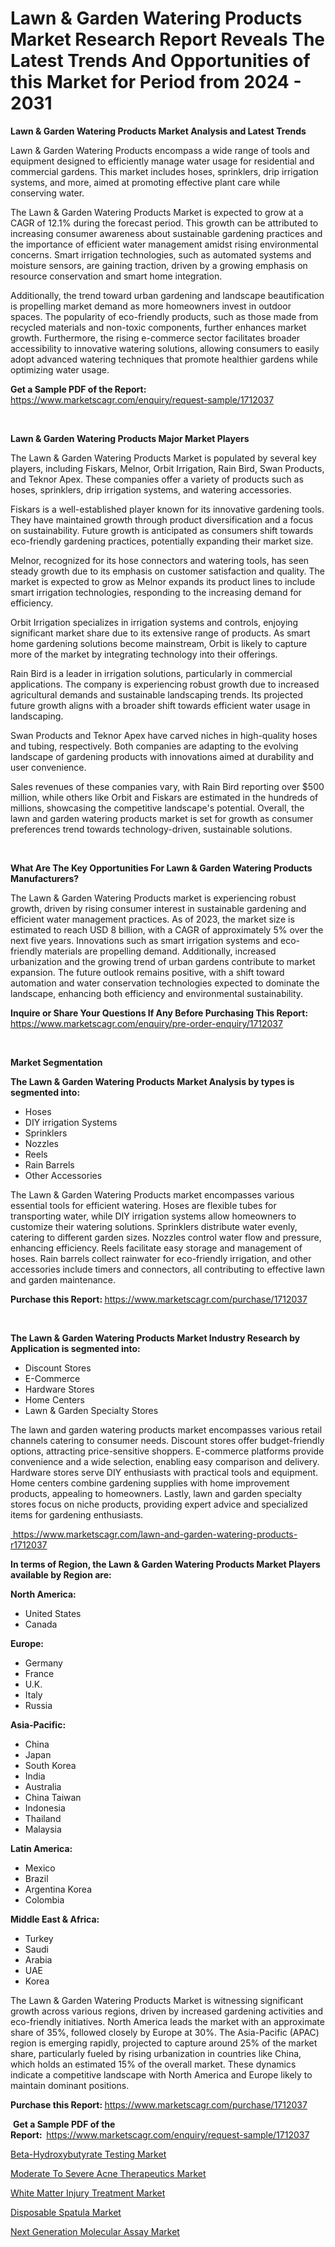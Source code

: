 <p><h1>Lawn & Garden Watering Products Market Research Report Reveals The Latest Trends And Opportunities of this Market for Period from 2024 - 2031</h1></p><p><strong>Lawn & Garden Watering Products Market Analysis and Latest Trends</strong></p>
<p><p>Lawn & Garden Watering Products encompass a wide range of tools and equipment designed to efficiently manage water usage for residential and commercial gardens. This market includes hoses, sprinklers, drip irrigation systems, and more, aimed at promoting effective plant care while conserving water.</p><p>The Lawn & Garden Watering Products Market is expected to grow at a CAGR of 12.1% during the forecast period. This growth can be attributed to increasing consumer awareness about sustainable gardening practices and the importance of efficient water management amidst rising environmental concerns. Smart irrigation technologies, such as automated systems and moisture sensors, are gaining traction, driven by a growing emphasis on resource conservation and smart home integration. </p><p>Additionally, the trend toward urban gardening and landscape beautification is propelling market demand as more homeowners invest in outdoor spaces. The popularity of eco-friendly products, such as those made from recycled materials and non-toxic components, further enhances market growth. Furthermore, the rising e-commerce sector facilitates broader accessibility to innovative watering solutions, allowing consumers to easily adopt advanced watering techniques that promote healthier gardens while optimizing water usage.</p></p>
<p><strong>Get a Sample PDF of the Report:&nbsp;</strong> <a href="https://www.marketscagr.com/enquiry/request-sample/1712037?utm_campaign=1802&utm_medium=2&utm_source=Github&utm_content=ia&utm_term=22102024&utm_id=lawn-garden-watering-products">https://www.marketscagr.com/enquiry/request-sample/1712037</a></p>
<p>&nbsp;</p>
<p><strong>Lawn & Garden Watering Products Major Market Players</strong></p>
<p><p>The Lawn & Garden Watering Products Market is populated by several key players, including Fiskars, Melnor, Orbit Irrigation, Rain Bird, Swan Products, and Teknor Apex. These companies offer a variety of products such as hoses, sprinklers, drip irrigation systems, and watering accessories.</p><p>Fiskars is a well-established player known for its innovative gardening tools. They have maintained growth through product diversification and a focus on sustainability. Future growth is anticipated as consumers shift towards eco-friendly gardening practices, potentially expanding their market size.</p><p>Melnor, recognized for its hose connectors and watering tools, has seen steady growth due to its emphasis on customer satisfaction and quality. The market is expected to grow as Melnor expands its product lines to include smart irrigation technologies, responding to the increasing demand for efficiency.</p><p>Orbit Irrigation specializes in irrigation systems and controls, enjoying significant market share due to its extensive range of products. As smart home gardening solutions become mainstream, Orbit is likely to capture more of the market by integrating technology into their offerings.</p><p>Rain Bird is a leader in irrigation solutions, particularly in commercial applications. The company is experiencing robust growth due to increased agricultural demands and sustainable landscaping trends. Its projected future growth aligns with a broader shift towards efficient water usage in landscaping.</p><p>Swan Products and Teknor Apex have carved niches in high-quality hoses and tubing, respectively. Both companies are adapting to the evolving landscape of gardening products with innovations aimed at durability and user convenience.</p><p>Sales revenues of these companies vary, with Rain Bird reporting over $500 million, while others like Orbit and Fiskars are estimated in the hundreds of millions, showcasing the competitive landscape's potential. Overall, the lawn and garden watering products market is set for growth as consumer preferences trend towards technology-driven, sustainable solutions.</p></p>
<p>&nbsp;</p>
<p><strong>What Are The Key Opportunities For Lawn & Garden Watering Products Manufacturers?</strong></p>
<p><p>The Lawn & Garden Watering Products market is experiencing robust growth, driven by rising consumer interest in sustainable gardening and efficient water management practices. As of 2023, the market size is estimated to reach USD 8 billion, with a CAGR of approximately 5% over the next five years. Innovations such as smart irrigation systems and eco-friendly materials are propelling demand. Additionally, increased urbanization and the growing trend of urban gardens contribute to market expansion. The future outlook remains positive, with a shift toward automation and water conservation technologies expected to dominate the landscape, enhancing both efficiency and environmental sustainability.</p></p>
<p><strong>Inquire or Share Your Questions If Any Before Purchasing This Report:</strong> <a href="https://www.marketscagr.com/enquiry/pre-order-enquiry/1712037?utm_campaign=1802&utm_medium=2&utm_source=Github&utm_content=ia&utm_term=22102024&utm_id=lawn-garden-watering-products">https://www.marketscagr.com/enquiry/pre-order-enquiry/1712037</a></p>
<p>&nbsp;</p>
<p><strong>Market Segmentation</strong></p>
<p><strong>The Lawn & Garden Watering Products Market Analysis by types is segmented into:</strong></p>
<p><ul><li>Hoses</li><li>DIY irrigation Systems</li><li>Sprinklers</li><li>Nozzles</li><li>Reels</li><li>Rain Barrels</li><li>Other Accessories</li></ul></p>
<p><p>The Lawn & Garden Watering Products market encompasses various essential tools for efficient watering. Hoses are flexible tubes for transporting water, while DIY irrigation systems allow homeowners to customize their watering solutions. Sprinklers distribute water evenly, catering to different garden sizes. Nozzles control water flow and pressure, enhancing efficiency. Reels facilitate easy storage and management of hoses. Rain barrels collect rainwater for eco-friendly irrigation, and other accessories include timers and connectors, all contributing to effective lawn and garden maintenance.</p></p>
<p><strong>Purchase this Report:&nbsp;</strong><a href="https://www.marketscagr.com/purchase/1712037?utm_campaign=1802&utm_medium=2&utm_source=Github&utm_content=ia&utm_term=22102024&utm_id=lawn-garden-watering-products">https://www.marketscagr.com/purchase/1712037</a></p>
<p>&nbsp;</p>
<p><strong>The Lawn & Garden Watering Products Market Industry Research by Application is segmented into:</strong></p>
<p><ul><li>Discount Stores</li><li>E-Commerce</li><li>Hardware Stores</li><li>Home Centers</li><li>Lawn & Garden Specialty Stores</li></ul></p>
<p><p>The lawn and garden watering products market encompasses various retail channels catering to consumer needs. Discount stores offer budget-friendly options, attracting price-sensitive shoppers. E-commerce platforms provide convenience and a wide selection, enabling easy comparison and delivery. Hardware stores serve DIY enthusiasts with practical tools and equipment. Home centers combine gardening supplies with home improvement products, appealing to homeowners. Lastly, lawn and garden specialty stores focus on niche products, providing expert advice and specialized items for gardening enthusiasts.</p></p>
<p><a href="https://www.marketscagr.com/lawn-and-garden-watering-products-r1712037?utm_campaign=1802&utm_medium=2&utm_source=Github&utm_content=ia&utm_term=22102024&utm_id=lawn-garden-watering-products">&nbsp;https://www.marketscagr.com/lawn-and-garden-watering-products-r1712037</a></p>
<p><strong>In terms of Region, the Lawn & Garden Watering Products Market Players available by Region are:</strong></p>
<p>
    <p> <strong> North America: </strong>
        <ul>
            <li>United States</li>
            <li>Canada</li>
        </ul>
        </p> 
    <p> <strong> Europe: </strong>
        <ul>
            <li>Germany</li>
            <li>France</li>
            <li>U.K.</li>
            <li>Italy</li>
            <li>Russia</li>
        </ul>
        </p> 
    <p> <strong> Asia-Pacific: </strong>
        <ul>
            <li>China</li>
            <li>Japan</li>
            <li>South Korea</li>
            <li>India</li>
            <li>Australia</li>
            <li>China Taiwan</li>
            <li>Indonesia</li>
            <li>Thailand</li>
            <li>Malaysia</li>
        </ul>
        </p> 
    <p> <strong> Latin America: </strong>
        <ul>
            <li>Mexico</li>
            <li>Brazil</li>
            <li>Argentina Korea</li>
            <li>Colombia</li>
        </ul>
        </p> 
    <p> <strong> Middle East & Africa: </strong>
        <ul>
            <li>Turkey</li>
            <li>Saudi</li>
            <li>Arabia</li>
            <li>UAE</li>
            <li>Korea</li>
        </ul>
    </p>
    </p>
<p><p>The Lawn & Garden Watering Products Market is witnessing significant growth across various regions, driven by increased gardening activities and eco-friendly initiatives. North America leads the market with an approximate share of 35%, followed closely by Europe at 30%. The Asia-Pacific (APAC) region is emerging rapidly, projected to capture around 25% of the market share, particularly fueled by rising urbanization in countries like China, which holds an estimated 15% of the overall market. These dynamics indicate a competitive landscape with North America and Europe likely to maintain dominant positions.</p></p>
<p><strong>Purchase this Report: </strong><a href="https://www.marketscagr.com/purchase/1712037?utm_campaign=1802&utm_medium=2&utm_source=Github&utm_content=ia&utm_term=22102024&utm_id=lawn-garden-watering-products">https://www.marketscagr.com/purchase/1712037</a></p>
<p>&nbsp;<strong>Get a Sample PDF of the Report:&nbsp;&nbsp;</strong><a href="https://www.marketscagr.com/enquiry/request-sample/1712037?utm_campaign=1802&utm_medium=2&utm_source=Github&utm_content=ia&utm_term=22102024&utm_id=lawn-garden-watering-products">https://www.marketscagr.com/enquiry/request-sample/1712037</a></p>
<p><strong></strong></p>
<p><p><a href="https://www.linkedin.com/pulse/beta-hydroxybutyrate-testing-market-segmentation-applications-u7gfc?utm_campaign=1802&utm_medium=2&utm_source=Github&utm_content=ia&utm_term=22102024&utm_id=lawn-garden-watering-products">Beta-Hydroxybutyrate Testing Market</a></p><p><a href="https://www.linkedin.com/pulse/emerging-moderate-severe-acne-therapeutics-market-opportunities-dyfre?utm_campaign=1802&utm_medium=2&utm_source=Github&utm_content=ia&utm_term=22102024&utm_id=lawn-garden-watering-products">Moderate To Severe Acne Therapeutics Market</a></p><p><a href="https://www.linkedin.com/pulse/global-white-matter-injury-treatment-market-analysis-trends-ieewe?utm_campaign=1802&utm_medium=2&utm_source=Github&utm_content=ia&utm_term=22102024&utm_id=lawn-garden-watering-products">White Matter Injury Treatment Market</a></p><p><a href="https://github.com/WashimHussain441/Market-Research-Report-List-1/blob/main/disposable-spatula-market.md?utm_campaign=1802&utm_medium=2&utm_source=Github&utm_content=ia&utm_term=22102024&utm_id=lawn-garden-watering-products">Disposable Spatula Market</a></p><p><a href="https://www.linkedin.com/pulse/next-generation-molecular-assay-sector-surge-8-growth-roadmap-2a9re?utm_campaign=1802&utm_medium=2&utm_source=Github&utm_content=ia&utm_term=22102024&utm_id=lawn-garden-watering-products">Next Generation Molecular Assay Market</a></p></p>